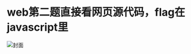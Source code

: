# web第二题直接看网页源代码，flag在javascript里

![封面](https://github.com/mgy-qyqf/mgy-qyqf.github.io/blob/main/logs/ctf/web2_1.png?raw=true)
